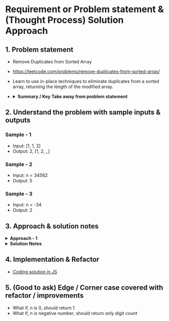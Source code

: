 # Requirement or Problem statement & (Thought Process) Solution Approach

## 1. Problem statement

- Remove Duplicates from Sorted Array
- https://leetcode.com/problems/remove-duplicates-from-sorted-array/
- Learn to use in-place techniques to eliminate duplicates from a sorted array, returning the length of the modified array.
- <details>

  <summary><b>Summary / Key Take away from problem statement</b></summary>

  - While reading / understanding the problem, observe important key points which helps in solution approach
  - Integer can be both positive, negative number as well
  - **Sorted increasing order, Sorted decreasing order, Sorted Non decreasing order**
    - ![alt text](./img/ps-take-away-1.1.png)
  - **in-place**, means should modify the existing data structure like Array, should not use extra
    - In problem statement, should modify the existing array & remove the duplicates
  - Understanding problem
    - ![alt text](./img/understaning-problem-1.1.png)
    </details>

## 2. Understand the problem with sample inputs & outputs

### Sample - 1

- Input: [1, 1, 2]
- Output: 2, [1, 2, _]

### Sample - 2

- Input: n = 34562
- Output: 5

### Sample - 3

- Input: n = -34
- Output: 2

## 3. Approach & solution notes

<details>
  <summary><b>Approach - 1</b></summary>

- Thought Process / Approach

  - Divide number by 10
    - Why 10 ? All possible digits 0, 1, ..... 9 will occur, means 0 to 9 will get total count as 10
  - define count variable
  - use while loop, will run till getting less than or equal to 0
    - num = Math.floor(num / 10)
    - count++
  - after exiting loop, return / print count

- ![alt text](./img/approach.png)

- Make sure dry run with sample examples with notebooks
- Use javascript Math methods

  - Check & explore - Math.floor(), Math.ceil(), Math.round(), Math.abs()

- Complexity

  - Time Complexity: O(d), where d is number of digits
  - Space Complexity: O(1)

</details>

<details>
  <summary><b>Solution Notes</b></summary>

- ![alt text](./img/solution1.1.png)
- ![alt text](./img/solution1.2.png)

</details>

## 4. Implementation & Refactor

- [Coding solution in JS](./index.js)

## 5. (Good to ask) Edge / Corner case covered with refactor / improvements

- What if, n is 0, should return 1
- What if, n is negative number, should return only digit count
